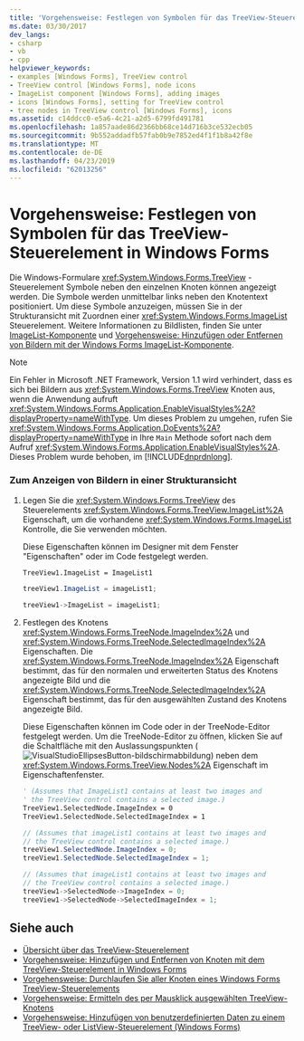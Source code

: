 ```yaml
---
title: 'Vorgehensweise: Festlegen von Symbolen für das TreeView-Steuerelement in Windows Forms'
ms.date: 03/30/2017
dev_langs:
- csharp
- vb
- cpp
helpviewer_keywords:
- examples [Windows Forms], TreeView control
- TreeView control [Windows Forms], node icons
- ImageList component [Windows Forms], adding images
- icons [Windows Forms], setting for TreeView control
- tree nodes in TreeView control [Windows Forms], icons
ms.assetid: c14ddcc0-e5a6-4c21-a2d5-6799fd491781
ms.openlocfilehash: 1a857aade86d2366bb68ce14d716b3ce532ecb05
ms.sourcegitcommit: 9b552addadfb57fab0b9e7852ed4f1f1b8a42f8e
ms.translationtype: MT
ms.contentlocale: de-DE
ms.lasthandoff: 04/23/2019
ms.locfileid: "62013256"
---
```

# <a name="how-to-set-icons-for-the-windows-forms-treeview-control"></a>Vorgehensweise: Festlegen von Symbolen für das TreeView-Steuerelement in Windows Forms
Die Windows-Formulare <xref:System.Windows.Forms.TreeView> -Steuerelement Symbole neben den einzelnen Knoten können angezeigt werden. Die Symbole werden unmittelbar links neben den Knotentext positioniert. Um diese Symbole anzuzeigen, müssen Sie in der Strukturansicht mit Zuordnen einer <xref:System.Windows.Forms.ImageList> Steuerelement. Weitere Informationen zu Bildlisten, finden Sie unter [ImageList-Komponente](imagelist-component-windows-forms.md) und [Vorgehensweise: Hinzufügen oder Entfernen von Bildern mit der Windows Forms ImageList-Komponente](how-to-add-or-remove-images-with-the-windows-forms-imagelist-component.md).  
  
> [!NOTE]
>  Ein Fehler in Microsoft .NET Framework, Version 1.1 wird verhindert, dass es sich bei Bildern aus <xref:System.Windows.Forms.TreeView> Knoten aus, wenn die Anwendung aufruft <xref:System.Windows.Forms.Application.EnableVisualStyles%2A?displayProperty=nameWithType>. Um dieses Problem zu umgehen, rufen Sie <xref:System.Windows.Forms.Application.DoEvents%2A?displayProperty=nameWithType> in Ihre `Main` Methode sofort nach dem Aufruf <xref:System.Windows.Forms.Application.EnableVisualStyles%2A>. Dieses Problem wurde behoben, im [!INCLUDE[dnprdnlong](../../../../includes/dnprdnlong-md.md)].  
  
### <a name="to-display-images-in-a-tree-view"></a>Zum Anzeigen von Bildern in einer Strukturansicht  
  
1. Legen Sie die <xref:System.Windows.Forms.TreeView> des Steuerelements <xref:System.Windows.Forms.TreeView.ImageList%2A> Eigenschaft, um die vorhandene <xref:System.Windows.Forms.ImageList> Kontrolle, die Sie verwenden möchten.  
  
     Diese Eigenschaften können im Designer mit dem Fenster "Eigenschaften" oder im Code festgelegt werden.  
  
    ```vb  
    TreeView1.ImageList = ImageList1  
    ```  
  
    ```csharp  
    treeView1.ImageList = imageList1;  
    ```  
  
    ```cpp  
    treeView1->ImageList = imageList1;  
    ```  
  
2. Festlegen des Knotens <xref:System.Windows.Forms.TreeNode.ImageIndex%2A> und <xref:System.Windows.Forms.TreeNode.SelectedImageIndex%2A> Eigenschaften. Die <xref:System.Windows.Forms.TreeNode.ImageIndex%2A> Eigenschaft bestimmt, das für den normalen und erweiterten Status des Knotens angezeigte Bild und die <xref:System.Windows.Forms.TreeNode.SelectedImageIndex%2A> Eigenschaft bestimmt, das für den ausgewählten Zustand des Knotens angezeigte Bild.  
  
     Diese Eigenschaften können im Code oder in der TreeNode-Editor festgelegt werden. Um die TreeNode-Editor zu öffnen, klicken Sie auf die Schaltfläche mit den Auslassungspunkten ( ![VisualStudioEllipsesButton-bildschirmabbildung](../media/vbellipsesbutton.png "VbEllipsesButton")) neben dem <xref:System.Windows.Forms.TreeView.Nodes%2A> Eigenschaft im Eigenschaftenfenster.  
  
    ```vb  
    ' (Assumes that ImageList1 contains at least two images and  
    ' the TreeView control contains a selected image.)  
    TreeView1.SelectedNode.ImageIndex = 0  
    TreeView1.SelectedNode.SelectedImageIndex = 1  
    ```  
  
    ```csharp  
    // (Assumes that imageList1 contains at least two images and  
    // the TreeView control contains a selected image.)  
    treeView1.SelectedNode.ImageIndex = 0;  
    treeView1.SelectedNode.SelectedImageIndex = 1;  
    ```  
  
    ```cpp  
    // (Assumes that imageList1 contains at least two images and  
    // the TreeView control contains a selected image.)  
    treeView1->SelectedNode->ImageIndex = 0;  
    treeView1->SelectedNode->SelectedImageIndex = 1;  
    ```  
  
## <a name="see-also"></a>Siehe auch

- [Übersicht über das TreeView-Steuerelement](treeview-control-overview-windows-forms.md)
- [Vorgehensweise: Hinzufügen und Entfernen von Knoten mit dem TreeView-Steuerelement in Windows Forms](how-to-add-and-remove-nodes-with-the-windows-forms-treeview-control.md)
- [Vorgehensweise: Durchlaufen Sie aller Knoten eines Windows Forms TreeView-Steuerelements](how-to-iterate-through-all-nodes-of-a-windows-forms-treeview-control.md)
- [Vorgehensweise: Ermitteln des per Mausklick ausgewählten TreeView-Knotens](how-to-determine-which-treeview-node-was-clicked-windows-forms.md)
- [Vorgehensweise: Hinzufügen von benutzerdefinierten Daten zu einem TreeView- oder ListView-Steuerelement (Windows Forms)](add-custom-information-to-a-treeview-or-listview-control-wf.md)
